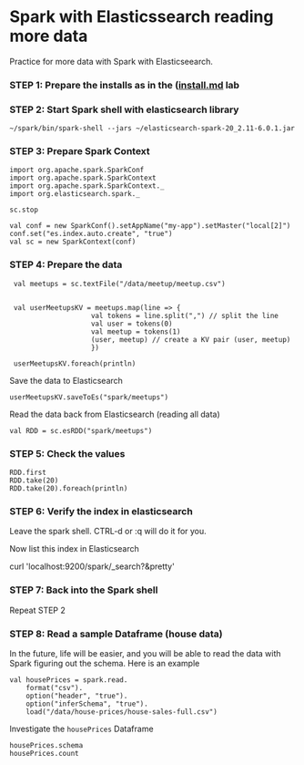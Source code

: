 # Spark with Elasticssearch reading more data

Practice for more data with Spark with Elasticseearch.

### STEP 1: Prepare the installs as in the ([install.md](install.md) lab
    
### STEP 2: Start Spark shell with elasticsearch library

    ~/spark/bin/spark-shell --jars ~/elasticsearch-spark-20_2.11-6.0.1.jar
    
### STEP 3: Prepare Spark Context

    import org.apache.spark.SparkConf
    import org.apache.spark.SparkContext
    import org.apache.spark.SparkContext._
    import org.elasticsearch.spark._             
          
    sc.stop
    
    val conf = new SparkConf().setAppName("my-app").setMaster("local[2]")
    conf.set("es.index.auto.create", "true")    
    val sc = new SparkContext(conf)  
        
### STEP 4: Prepare the data

     val meetups = sc.textFile("/data/meetup/meetup.csv")
    
    
     val userMeetupsKV = meetups.map(line => {
                        val tokens = line.split(",") // split the line
                        val user = tokens(0)
                        val meetup = tokens(1)
                        (user, meetup) // create a KV pair (user, meetup)
                        })
    
     userMeetupsKV.foreach(println)

Save the data to Elasticsearch
    
    userMeetupsKV.saveToEs("spark/meetups")

Read the data back from Elasticsearch (reading all data)

    val RDD = sc.esRDD("spark/meetups")
    
### STEP 5: Check the values

    RDD.first
    RDD.take(20)    
    RDD.take(20).foreach(println)
    
### STEP 6: Verify the index in elasticsearch

Leave the spark shell. CTRL-d or :q will do it for you.

Now list this index in Elasticsearch

curl 'localhost:9200/spark/_search?&pretty'


### STEP 7: Back into the Spark shell 

Repeat STEP 2

### STEP 8: Read a sample Dataframe (house data)

In the future, life will be easier, and you will be able to read the data with Spark
figuring out the schema. Here is an example

    val housePrices = spark.read.
        format("csv").
        option("header", "true").
        option("inferSchema", "true").
        load("/data/house-prices/house-sales-full.csv")
        
Investigate the `housePrices` Dataframe
      
    housePrices.schema
    housePrices.count
    
    


